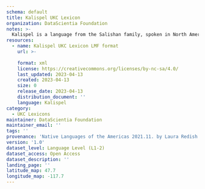 ```yaml
---
schema: default
title: Kalispel UKC Lexicon
organization: DataScientia Foundation
notes: >-
  Kalispel is a language from the Salishan family, spoken in North America. The UKC Lexicon of Kalispel is represented as a lexico-semantic network. It consists of words, word senses, synsets, as well as sense-level and synset-level relationships.
resources:
  - name: Kalispel UKC Lexicon LMF format
    url: >-
      
    format: xml
    license: https://creativecommons.org/licenses/by-nc-sa/4.0/
    last_updated: 2023-04-13
    created: 2023-04-13
    size: 0
    release_date: 2023-04-13
    distribution_document: ''
    language: Kalispel
category:
  - UKC Lexicons
maintainer: DataScientia Foundation
maintainer_email: ''
tags: ''
provenance: 'Native Languages of the Americas 2021.11. by Laura Redish and Orrin Lewis (http://www.native-languages.org); Princeton WordNet 2.1 by Princeton University (https://wordnet.princeton.edu)'
version: '1.0'
dataset_level: Language Level (L1-2)
dataset_access: Open Access
dataset_description: ''
landing_page: ''
latitude_map: 47.7
longitude_map: -117.7
---
```

